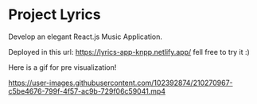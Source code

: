 # Project Lyrics

Develop an elegant React.js Music Application. 

Deployed in this url: https://lyrics-app-knpp.netlify.app/ fell free to try it :) 

Here is a gif for pre visualization!

https://user-images.githubusercontent.com/102392874/210270967-c5be4676-799f-4f57-ac9b-729f06c59041.mp4
